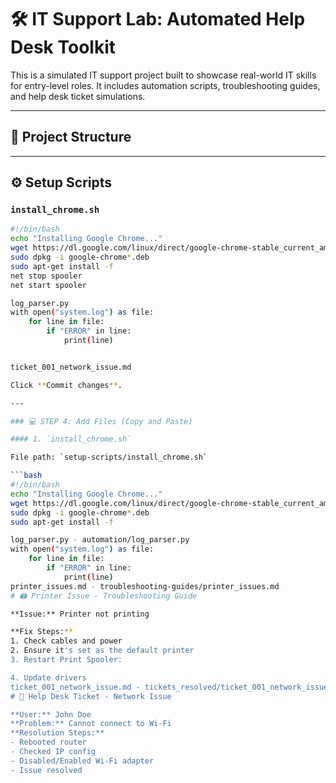 # 🛠️ IT Support Lab: Automated Help Desk Toolkit

This is a simulated IT support project built to showcase real-world IT skills for entry-level roles. It includes automation scripts, troubleshooting guides, and help desk ticket simulations.

---

## 📁 Project Structure


---

## ⚙️ Setup Scripts

### `install_chrome.sh`

```bash
#!/bin/bash
echo "Installing Google Chrome..."
wget https://dl.google.com/linux/direct/google-chrome-stable_current_amd64.deb
sudo dpkg -i google-chrome*.deb
sudo apt-get install -f
net stop spooler
net start spooler

log_parser.py
with open("system.log") as file:
    for line in file:
        if "ERROR" in line:
            print(line)


ticket_001_network_issue.md

Click **Commit changes**.

---

### 💻 STEP 4: Add Files (Copy and Paste)

#### 1. `install_chrome.sh`

File path: `setup-scripts/install_chrome.sh`

```bash
#!/bin/bash
echo "Installing Google Chrome..."
wget https://dl.google.com/linux/direct/google-chrome-stable_current_amd64.deb
sudo dpkg -i google-chrome*.deb
sudo apt-get install -f

log_parser.py - automation/log_parser.py
with open("system.log") as file:
    for line in file:
        if "ERROR" in line:
            print(line)
printer_issues.md - troubleshooting-guides/printer_issues.md
# 🖨️ Printer Issue - Troubleshooting Guide

**Issue:** Printer not printing

**Fix Steps:**
1. Check cables and power
2. Ensure it's set as the default printer
3. Restart Print Spooler:

4. Update drivers
ticket_001_network_issue.md - tickets_resolved/ticket_001_network_issue.md
# 🧾 Help Desk Ticket - Network Issue

**User:** John Doe  
**Problem:** Cannot connect to Wi-Fi  
**Resolution Steps:**
- Rebooted router
- Checked IP config
- Disabled/Enabled Wi-Fi adapter
- Issue resolved


